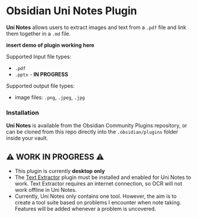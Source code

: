 # Obsidian Uni Notes Plugin

**Uni Notes** allows users to extract images and text from a `.pdf` file and link them together in a `.md` file. 

**insert demo of plugin working here**

Supported Input file types:
- `.pdf`
- `.pptx` - **IN PROGRESS**

Supported output file types:
- image files: `.png`, `.jpeg`, `.jpg`

### Installation
**Uni Notes** is available from the Obsidian Community Plugins repository, or can be cloned from this repo directly into the `.obsidian/plugins` folder inside your vault.

##  ⚠️ WORK IN PROGRESS ⚠️
-  This plugin is currently **desktop only**
- The [Text Extractor](https://github.com/scambier/obsidian-text-extractor) plugin must be installed and enabled for Uni Notes to work. Text Extractor requires an internet connection, so OCR will not work offline in Uni Notes.
- Currently, Uni Notes only contains one tool. However, the aim is to create a tool suite based on problems I encounter when note taking. Features will be added whenever a problem is uncovered.


